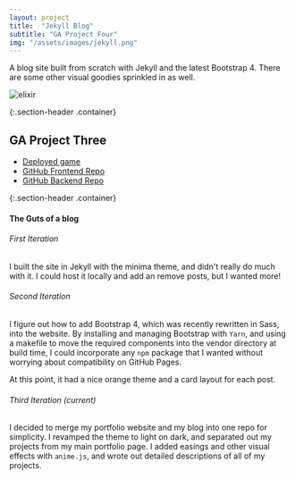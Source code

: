 ```yaml
---
layout: project
title:  "Jekyll Blog"
subtitle: "GA Project Four"
img: "/assets/images/jekyll.png"
---
```


A blog site built from scratch with Jekyll and the latest Bootstrap 4. There are some other visual goodies sprinkled in as well.

<span class="page-img container">![elixir]({{page.img}})</span>

{:.section-header .container}
## GA Project Three

* [Deployed game](http://pixelrabbit.me/barber-find-dc/)
* [GitHub Frontend Repo](https://github.com/zbauer91/barber-find-dc)
* [GitHub Backend Repo](https://github.com/zbauer91/barber-find-api)

{:.section-header .container}
#### The Guts of a blog

###### First Iteration
I built the site in Jekyll with the minima theme, and didn't really do much with it. I could host it locally and add an remove posts, but I wanted more!

###### Second Iteration
I figure out how to add Bootstrap 4, which was recently rewritten in Sass, into the website. By installing and managing Bootstrap with `Yarn`, and using a makefile to move the required components into the vendor directory at build time, I could incorporate any `npm` package that I wanted without worrying about compatibility on GitHub Pages.

At this point, it had a nice orange theme and a card layout for each post.

###### Third Iteration (current)
I decided to merge my portfolio website and my blog into one repo for simplicity. I revamped the theme to light on dark, and separated out my projects from my main portfolio page. I added easings and other visual effects with `anime.js`, and wrote out detailed descriptions of all of my projects. 


